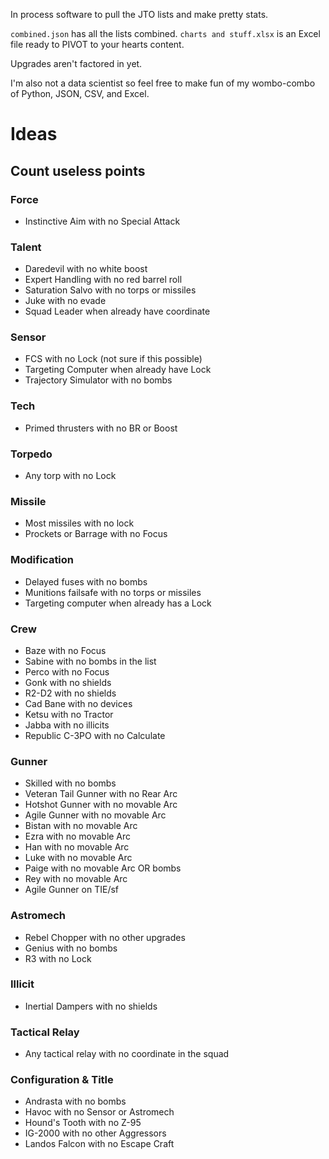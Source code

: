 In process software to pull the JTO lists and make pretty stats.

`combined.json` has all the lists combined.
`charts and stuff.xlsx` is an Excel file ready to PIVOT to your hearts content.

Upgrades aren't factored in yet.

I'm also not a data scientist so feel free to make fun of my wombo-combo of Python, JSON, CSV, and Excel.

# Ideas
## Count useless points
### Force
* Instinctive Aim with no Special Attack

### Talent
* Daredevil with no white boost
* Expert Handling with no red barrel roll
* Saturation Salvo with no torps or missiles
* Juke with no evade
* Squad Leader when already have coordinate

### Sensor
* FCS with no Lock (not sure if this possible)
* Targeting Computer when already have Lock
* Trajectory Simulator with no bombs

### Tech
* Primed thrusters with no BR or Boost

### Torpedo
* Any torp with no Lock

### Missile
* Most missiles with no lock
* Prockets or Barrage with no Focus

### Modification
* Delayed fuses with no bombs
* Munitions failsafe with no torps or missiles
* Targeting computer when already has a Lock

### Crew
* Baze with no Focus
* Sabine with no bombs in the list
* Perco with no Focus
* Gonk with no shields
* R2-D2 with no shields
* Cad Bane with no devices
* Ketsu with no Tractor
* Jabba with no illicits
* Republic C-3PO with no Calculate

### Gunner
* Skilled with no bombs
* Veteran Tail Gunner with no Rear Arc
* Hotshot Gunner with no movable Arc
* Agile Gunner with no movable Arc
* Bistan with no movable Arc
* Ezra with no movable Arc
* Han with no movable Arc
* Luke with no movable Arc
* Paige with no movable Arc OR bombs
* Rey with no movable Arc
* Agile Gunner on TIE/sf

### Astromech
* Rebel Chopper with no other upgrades
* Genius with no bombs
* R3 with no Lock

### Illicit
* Inertial Dampers with no shields

### Tactical Relay
* Any tactical relay with no coordinate in the squad

### Configuration & Title
* Andrasta with no bombs
* Havoc with no Sensor or Astromech
* Hound's Tooth with no Z-95
* IG-2000 with no other Aggressors
* Landos Falcon with no Escape Craft


